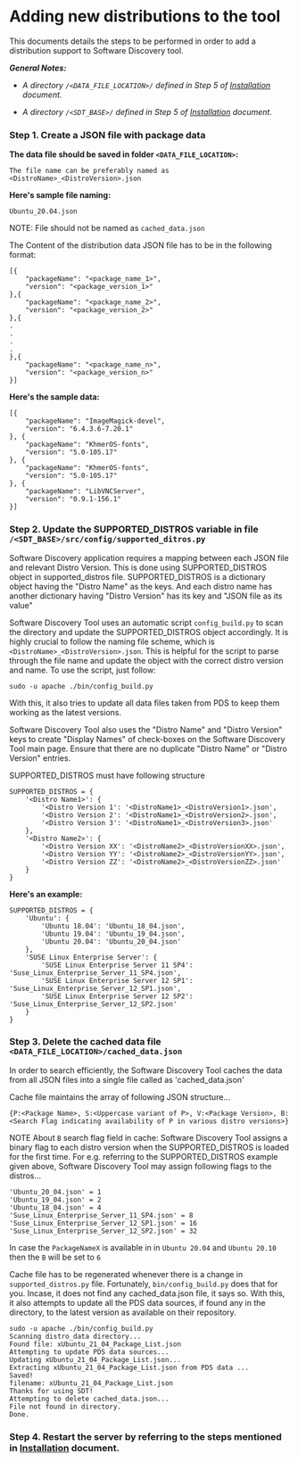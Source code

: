 # Adding new distributions to the tool

This documents details the steps to be performed in order to add a distribution support to Software Discovery tool.

_**General Notes:**_ 	

 * _A directory `/<DATA_FILE_LOCATION>/` defined in Step 5 of [Installation](Installation.md) document._

 * _A directory `/<SDT_BASE>/` defined in Step 5 of [Installation](Installation.md) document._

### Step 1. Create a JSON file with package data

**The data file should be saved in folder `<DATA_FILE_LOCATION>`:**

    The file name can be preferably named as <DistroName>_<DistroVersion>.json

**Here's sample file naming:**

    Ubuntu_20.04.json

NOTE: File should not be named as `cached_data.json`

The Content of the distribution data JSON file has to be in the following format:

```
[{
    "packageName": "<package_name_1>",
    "version": "<package_version_1>"
},{
    "packageName": "<package_name_2>",
    "version": "<package_version_2>"
},{
.
.
.
.
},{
    "packageName": "<package_name_n>",
    "version": "<package_version_n>"
}]
```

**Here's the sample data:**

```
[{
    "packageName": "ImageMagick-devel",
    "version": "6.4.3.6-7.20.1"
}, {
    "packageName": "KhmerOS-fonts",
    "version": "5.0-105.17"
}, {
    "packageName": "KhmerOS-fonts",
    "version": "5.0-105.17"
}, {
    "packageName": "LibVNCServer",
    "version": "0.9.1-156.1"
}]
```

### Step 2. Update the SUPPORTED_DISTROS variable in file `/<SDT_BASE>/src/config/supported_ditros.py`
Software Discovery application requires a mapping between each JSON file and relevant Distro Version.  This is done using SUPPORTED_DISTROS object in supported_distros file.
SUPPORTED_DISTROS is a dictionary object having the "Distro Name" as the keys.  And each distro name has another dictionary having "Distro Version" has its key and "JSON file as its value"

Software Discovery Tool uses an automatic script `config_build.py` to scan the directory and update the SUPPORTED_DISTROS object accordingly. It is highly crucial to follow the naming file scheme,
which is `<DistroName>_<DistroVersion>.json`. This is helpful for the script to parse through the file name and update the object with the correct distro version and name.
To use the script, just follow:
```
sudo -u apache ./bin/config_build.py
```
With this, it also tries to update all data files taken from PDS to keep them working as the latest versions.

Software Discovery Tool also uses the "Distro Name" and "Distro Version" keys to create "Display Names" of check-boxes on the Software Discovery Tool main page.  Ensure that there are no duplicate
"Distro Name" or "Distro Version" entries.

SUPPORTED_DISTROS must have following structure
```
SUPPORTED_DISTROS = {
    '<Distro Name1>': {
        '<Distro Version 1': '<DistroName1>_<DistroVersion1>.json',
        '<Distro Version 2': '<DistroName1>_<DistroVersion2>.json',
        '<Distro Version 3': '<DistroName1>_<DistroVersion3>.json'
    },
    '<Distro Name2>': {
        '<Distro Version XX': '<DistroName2>_<DistroVersionXX>.json',
        '<Distro Version YY': '<DistroName2>_<DistroVersionYY>.json',
        '<Distro Version ZZ': '<DistroName2>_<DistroVersionZZ>.json'
    }
}
```

**Here's an example:**
```
SUPPORTED_DISTROS = {
    'Ubuntu': {
        'Ubuntu 18.04': 'Ubuntu_18_04.json',
        'Ubuntu 19.04': 'Ubuntu_19_04.json',
        'Ubuntu 20.04': 'Ubuntu_20_04.json'
    }, 
    'SUSE Linux Enterprise Server': {
        'SUSE Linux Enterprise Server 11 SP4': 'Suse_Linux_Enterprise_Server_11_SP4.json',
        'SUSE Linux Enterprise Server 12 SP1': 'Suse_Linux_Enterprise_Server_12_SP1.json',
        'SUSE Linux Enterprise Server 12 SP2': 'Suse_Linux_Enterprise_Server_12_SP2.json'
    }
}
```

### Step 3. Delete the cached data file `<DATA_FILE_LOCATION>/cached_data.json`
In order to search efficiently, the Software Discovery Tool caches the data from all JSON files into a single file called as 'cached_data.json'

Cache file maintains the array of following JSON structure...

`{P:<Package Name>, S:<Uppercase variant of P>, V:<Package Version>, B: <Search Flag indicating availability of P in various distro versions>}`

NOTE About `B` search flag field in cache:  Software Discovery Tool assigns a binary flag to each distro version when the SUPPORTED_DISTROS is loaded for the first time.  For e.g. referring to the SUPPORTED_DISTROS example given above,
Software Discovery Tool may assign following flags to the distros...
```
'Ubuntu_20_04.json' = 1
'Ubuntu_19_04.json' = 2
'Ubuntu_18_04.json' = 4
'Suse_Linux_Enterprise_Server_11_SP4.json' = 8
'Suse_Linux_Enterprise_Server_12_SP1.json' = 16
'Suse_Linux_Enterprise_Server_12_SP2.json' = 32
```
In case the `PackageNameX` is available in in `Ubuntu 20.04` and `Ubuntu 20.10` then the `B` will be set to `6`

Cache file has to be regenerated whenever there is a change in `supported_distros.py` file. Fortunately, `bin/config_build.py` does that for you. Incase, it does not find any cached_data.json file, it says so. With this, it also attempts to update all the PDS data sources, if found any in the directory, to the latest version as available on their repository.
```
sudo -u apache ./bin/config_build.py
Scanning distro_data directory...
Found file: xUbuntu_21_04_Package_List.json
Attempting to update PDS data sources...
Updating xUbuntu_21_04_Package_List.json...
Extracting xUbuntu_21_04_Package_List.json from PDS data ...
Saved!
filename: xUbuntu_21_04_Package_List.json
Thanks for using SDT!
Attempting to delete cached_data.json...
File not found in directory.
Done.
```
### Step 4. Restart the server by referring to the steps mentioned in [Installation](Installation.md) document.
